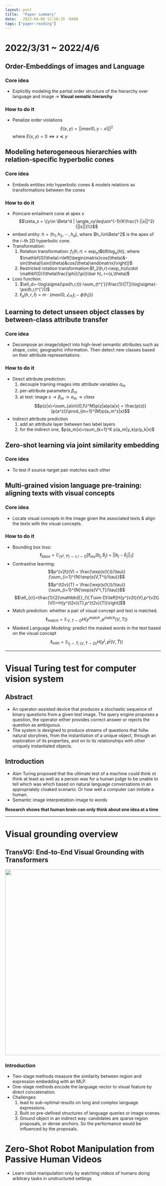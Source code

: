 ```yaml
---
layout: post
title:  "Paper summary" 
date:   2022-04-06 11:58:35 -0400
tags: ["paper-reading"]
---
```


# 2022/3/31 ~ 2022/4/6
## Order-Embeddings of images and Language
### Core idea
- Explicitly modeling the partial order structure of the hierarchy over language and image -> **Visual sematic hierarchy**

### How to do it
- Penalize order violations
$$ E(x,y) = ||max(0,y-x)||^2 $$
where $E(x,y)=0 \Leftrightarrow x \preceq y$

## Modeling heterogeneous hierarchies with relation-specific hyperbolic cones
### Core idea
- Embeds entities into hyperbolic cones & models relations as transformations between the cones

### How to do it
- Poincare entailment cone at apex $x$ $$\zeta_x = \{y\in \Beta^d | \angle_xy\leq\sin^{-1}(K\frac{1-||x||^2}{||x||})\}$$
- embed entity: $h=(h_1,h_2,\cdots,h_{d})$, where $h_i\in\Beta^2$ is the apex of the $i-$th 2D hyperbolic cone.
- Transformation:
  1. Rotation transformation: $f_1(h,r) = \exp_o(\mathbf{G}(\theta)\log_o(h))$, where $\mathbf{G(\theta)=\left[\begin{matrix}cos(\theta)&-sin(\theta)\\sin(\theta)&cos(\theta)\end{matrix}\right]}$
  2. Restricted rotation transformation:$f_2(h,r)=\exp_h(s\cdot \mathbf{G}(\theta\frac{\phi}{\pi})\bar h), r=(s,\theta)$
- Loss function:
  1. $\ell_d=-\log\sigma(\psi(h,r,t))-\sum_{t^{'}}\frac{1}{|T|}\log\sigma(-\psi(h,r,t^{'}))$
  2. $\ell_a(h,r,t)=m\cdot(max(0,\angle_{h_i}t_i-\phi(h_i)))$

## Learning to detect unseen object classes by between-class attribute transfer
### Core idea
- Decompose an image/object into high-level semantic attributes such as shape, color, geographic information. Then detect new classes based on their attribute representations.

### How to do it
- Direct attribute prediction:
  1. decouple training images into attribute variables $\alpha_m$
  2. per-attribute parameters $\beta_m$ 
  3. at test: image $x\rightarrow\beta_m\rightarrow \alpha_m\rightarrow class$
   $$p(z|x)=\sum_{a\in\{0,1\}^M}p(z|a)p(a|x) = \frac{p(z)}{p(a^z)}\prod_{m=1}^{M}p(a_m^z|x)$$
- Indirect attribute prediction
  1. add an attribute layer between two label layers
  2. for the indirect one, $p(a_m|x)=\sum_{k=1}^K p(a_m|y_k)p(y_k|x)$

## Zero-shot learning via joint similarity embedding

### Core idea
- To test if source-target pair matches each other

## Multi-grained vision language pre-training: aligning texts with visual concepts
### Core idea
- Locate visual concepts in the image given the associated texts & align the texts with the visual concepts.

### How to do it
- Bounding box loss:
$$\ell_{bbox} = \mathbb{E}_{(V^j,T^j)\sim I;I\sim D}\left[\ell_{iou}(b_j,\hat{b}_j)+||b_j-\hat{b}_j||_1\right]$$
- Contrastive learning:
  $$p^{v2t}(V) = \frac{\exp(s(V,t)/\tau)}{\sum_{i=1}^{N}\exp(s(V,T^i)/\tau)}$$
  $$p^{t2v}(T) = \frac{\exp(s(V,t)/\tau)}{\sum_{i=1}^{N}\exp(s(V^i,T)/\tau)}$$
  $$\ell_{cl}=\frac{1}{2}\mathbb{E}_{V,T\sim D}\left[H(y^{v2t}(V),p^{v2t}(V))+H(y^{t2v}(T),p^{t2v}(T))\right]$$
- Match prediction: whether a pair of visual concept and text is matched.
  $$\ell_{match} = \mathbb{E}_{V,T\sim D}H(y^{match},p^{match}(V,T))$$
- Masked Language Modeling: predict the masked words in the text based on the visual concept
  $$\ell_{mlm} = \mathbb{E}_{t_j\sim \hat{T};(V,\hat{T}\sim D)}H(y^j, p^j(V,\hat{T}))$$

---

# Visual Turing test for computer vision system
## Abstract
- An operator-assisted device that produces a stochastic sequence of binary questions from a given test image. The query engine proposes a question, the operator either provides correct answer or rejects the question as ambiguous. 
- The system is designed to produce streams of questions that follw natural storylines, from the instantiation of a unique object, through an exploration of its properties, and on to its relationships with other uniquely instantiated objects.

## Introduction
- Alan Turing proposed that the ultimate test of a machine could think ot think at least as well as a person was for a human judge to be unable to tell which was which based on natural language conversations in an appropriately cloaked scenario. Or how well a computer can imitate a human.
- Semantic image interpretation-image to words

**Research shows that human brain can only think about one idea at a time**

---

# Visual grounding overview
## TransVG: End-to-End Visual Grounding with Transformers
<img src="/assets/images/TransVG.png" width=600>

### Introduction
- Two-stage methods measure the similarity between region and expression embedding with an MLP.
- One-stage methods encode the language vector to visual feature by direct concatenation.
- Challenges: 
  1. lead to sub-optimal results on long and complex language expressions. 
  2. Built on pre-defined structures of language queries or image scenes. 
  3. Ground object in an indirect way: candidates are sparse region proposals, or dense anchors. So the performance would be influenced by the proposals.


# Zero-Shot Robot Manipulation from Passive Human Videos

- Learn robot manipulation only by watching videos of humans doing arbitrary tasks in unstructured settings